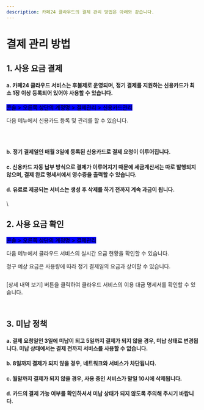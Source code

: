 ```yaml
---
description: 카페24 클라우드의 결제 관리 방법은 아래와 같습니다.
---
```


# 결제 관리 방법

## 1. 사용 요금 결제

#### a. 카페24 클라우드 서비스는 후불제로 운영되며, 정기 결제를 지원하는 신용카드가 최소 1장 이상 등록되어 있어야 사용할 수 있습니다.

<mark style="background-color:blue;">콘솔 > 오른쪽 상단의 계정명 > 결제관리 > 신용카드관리</mark>

다음 메뉴에서 신용카드 등록 및 관리를 할 수 있습니다.

<div align="left">

<figure><img src="https://filesystem.cafe24.com/hosting/cloud_service/2020/09/24/21fd521b9ec11f1c641967ef13fbf667_1600937058.png" alt=""><figcaption></figcaption></figure>

</div>

<div align="left">

<figure><img src="https://filesystem.cafe24.com/hosting/cloud_service/2020/09/24/12065ebc091e5a67941b3bfc5acfce73_1600937082.png" alt=""><figcaption></figcaption></figure>

</div>

<div align="left">

<figure><img src="https://filesystem.cafe24.com/hosting/cloud_service/2020/09/24/20635e85ccf3c9cf9774ed5c1818814a_1600937097.png" alt=""><figcaption></figcaption></figure>

</div>



#### b. 정기 결제일인 매월 3일에 등록된 신용카드로 결제 요청이 이루어집니다.



#### c. 신용카드 자동 납부 방식으로 결제가 이루어지기 때문에 세금계산서는 따로 발행되지 않으며, 결제 완료 명세서에서 영수증을 출력할 수 있습니다.



#### d. 유료로 제공되는 서비스는 생성 후 삭제를 하기 전까지 계속 과금이 됩니다.

\




## 2. 사용 요금 확인

<mark style="background-color:blue;">콘솔 > 오른쪽 상단의 계정명 > 결제관리</mark>

다음 메뉴에서 클라우드 서비스의 실시간 요금 현황을 확인할 수 있습니다.

청구 예상 요금은 사용량에 따라 정기 결제일의 요금과 상이할 수 있습니다.

<div align="left">

<figure><img src="https://filesystem.cafe24.com/hosting/cloud_service/2020/09/24/33f2f597a91ac1aa2891ab88f6ae6433_1600937216.png" alt=""><figcaption></figcaption></figure>

</div>

\[상세 내역 보기] 버튼을 클릭하여 클라우드 서비스의 이용 대금 명세서를 확인할 수 있습니다.

<div align="left">

<figure><img src="https://filesystem.cafe24.com/hosting/cloud_service/2020/09/24/8a8c77fa3e9012fd7a05310d5cf54d3c_1600937233.png" alt=""><figcaption></figcaption></figure>

</div>

<div align="left">

<figure><img src="https://filesystem.cafe24.com/hosting/cloud_service/2020/09/24/4207b5254b41f3723be310dbf8ef9fe7_1600937247.png" alt=""><figcaption></figcaption></figure>

</div>





## 3. 미납 정책

#### a. 결제 요청일인 3일에 미납이 되고 5일까지 결제가 되지 않을 경우, 미납 상태로 변경됩니다. 미납 상태에서는 결제 전까지 서비스를 사용할 수 없습니다.



#### b. 8일까지 결제가 되지 않을 경우, 네트워크와 서비스가 차단됩니다.



#### c. 월말까지 결제가 되지 않을 경우, 사용 중인 서비스가 말일 10시에 삭제됩니다.



#### d. 카드의 결제 가능 여부를 확인하셔서 미납 상태가 되지 않도록 주의해 주시기 바랍니다.
